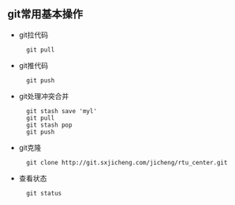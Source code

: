 ## git常用基本操作

- git拉代码
        
        git pull

- git推代码
        
        git push
        
- git处理冲突合并
        
        git stash save 'myl'
        git pull
        git stash pop
        git push
        
- git克隆
    
        git clone http://git.sxjicheng.com/jicheng/rtu_center.git

- 查看状态
        
        git status
